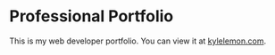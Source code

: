 # Professional Portfolio
This is my web developer portfolio. You can view it at [kylelemon.com](kylelemon.com).

